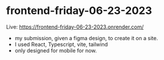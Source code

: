 # frontend-friday-06-23-2023

Live: https://frontend-friday-06-23-2023.onrender.com/

- my submission, given a figma design, to create it on a site.
- I used React, Typescript, vite, tailwind
- only designed for mobile for now. 
